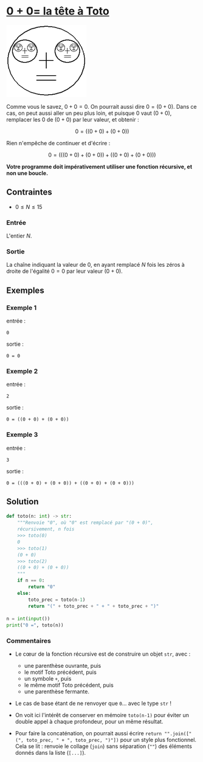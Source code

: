 # [$0 + 0 =$ la tête à Toto](http://www.france-ioi.org/algo/task.php?idChapter=513&idTask=509)

![tête à Toto](tete_toto.png)

Comme vous le savez, $0 + 0 = 0$. On pourrait aussi dire $0 = (0 + 0)$. Dans ce cas, on peut aussi aller un peu plus loin, et puisque $0$ vaut $(0 + 0)$, remplacer les $0$ de $(0 + 0)$ par leur valeur, et obtenir :

$$0 = ((0 + 0) + (0 + 0))$$

Rien n'empêche de continuer et d'écrire :

$$0 = (((0 + 0) + (0 + 0)) + ((0 + 0) + (0 + 0)))$$

**Votre programme doit impérativement utiliser une fonction récursive, et non une boucle.**

## Contraintes

* $0 \leqslant N \leqslant 15$

### Entrée

L'entier $N$.

### Sortie

La chaîne indiquant la valeur de $0$, en ayant remplacé $N$ fois les zéros à droite de l'égalité $0 = 0$ par leur valeur $(0 + 0)$.

## Exemples
### Exemple 1

entrée :

    0

sortie :

    0 = 0

### Exemple 2

entrée :

    2

sortie :

    0 = ((0 + 0) + (0 + 0))

### Exemple 3

entrée :

    3

sortie :

    0 = (((0 + 0) + (0 + 0)) + ((0 + 0) + (0 + 0)))

## Solution

```python
def toto(n: int) -> str:
    """Renvoie "0", où "0" est remplacé par "(0 + 0)",
    récursivement, n fois
    >>> toto(0)
    0
    >>> toto(1)
    (0 + 0)
    >>> toto(2)
    ((0 + 0) + (0 + 0))
    """
    if n == 0:
        return "0"
    else:
        toto_prec = toto(n-1)
        return "(" + toto_prec + " + " + toto_prec + ")"
    
n = int(input())
print("0 =", toto(n))
```


### Commentaires
* Le cœur de la fonction récursive est de construire un objet `str`, avec :
    * une parenthèse ouvrante, puis
    * le motif Toto précédent, puis
    * un symbole ` + `, puis
    * le même motif Toto précédent, puis
    * une parenthèse fermante.

* Le cas de base étant de ne renvoyer que `0`... avec le type `str` ! 
* On voit ici l'intérêt de conserver en mémoire `toto(n-1)` pour éviter un double appel à chaque profondeur, pour un même résultat.
* Pour faire la concaténation, on pourrait aussi écrire `return "".join(["(", toto_prec, " + ", toto_prec, ")"])` pour un style plus fonctionnel. Cela se lit : renvoie le collage (`join`) sans séparation (`""`) des éléments donnés dans la liste (`[...]`).
